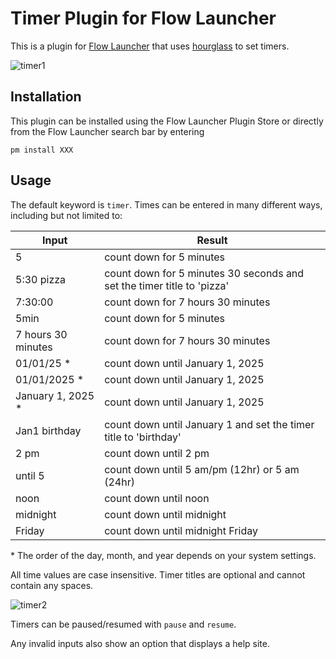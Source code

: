 # Timer Plugin for Flow Launcher

This is a plugin for [Flow Launcher](https://www.flowlauncher.com) that uses [hourglass](https://github.com/i2van/hourglass) to set timers.

![timer1](https://github.com/pivotiiii/flow_launcher_timer/assets/17112987/695834f1-2eae-4614-92bc-b257314f1ef1)

## Installation

This plugin can be installed using the Flow Launcher Plugin Store or directly from the Flow Launcher search bar by entering

`pm install XXX`

## Usage

The default keyword is `timer`. Times can be entered in many different ways, including but not limited to:

| Input              | Result                                                                 |
| ------------------ | ---------------------------------------------------------------------- |
| 5                  | count down for 5 minutes                                               |
| 5:30 pizza         | count down for 5 minutes 30 seconds and set the timer title to 'pizza' |
| 7:30:00            | count down for 7 hours 30 minutes                                      |
| 5min               | count down for 5 minutes                                               |
| 7 hours 30 minutes | count down for 7 hours 30 minutes                                      |
| 01/01/25 \*        | count down until January 1, 2025                                       |
| 01/01/2025 \*      | count down until January 1, 2025                                       |
| January 1, 2025 \* | count down until January 1, 2025                                       |
| Jan1 birthday      | count down until January 1 and set the timer title to 'birthday'       |
| 2 pm               | count down until 2 pm                                                  |
| until 5            | count down until 5 am/pm (12hr) or 5 am (24hr)                         |
| noon               | count down until noon                                                  |
| midnight           | count down until midnight                                              |
| Friday             | count down until midnight Friday                                       |

\* The order of the day, month, and year depends on your system settings.

All time values are case insensitive. Timer titles are optional and cannot contain any spaces.

![timer2](https://github.com/pivotiiii/flow_launcher_timer/assets/17112987/2e5a1d16-0f5a-4fab-9f39-c4c8cbe52668)

Timers can be paused/resumed with `pause` and `resume`.

Any invalid inputs also show an option that displays a help site.
